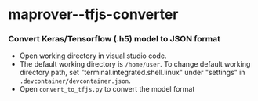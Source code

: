 # maprover--tfjs-converter

### Convert Keras/Tensorflow (.h5) model to JSON format
* Open working directory in visual studio code. 
* The default working directory is `/home/user`. To change default working directory path, set "terminal.integrated.shell.linux" under "settings" in `.devcontainer/devcontainer.json`.
* Open `convert_to_tfjs.py` to convert the model format 
